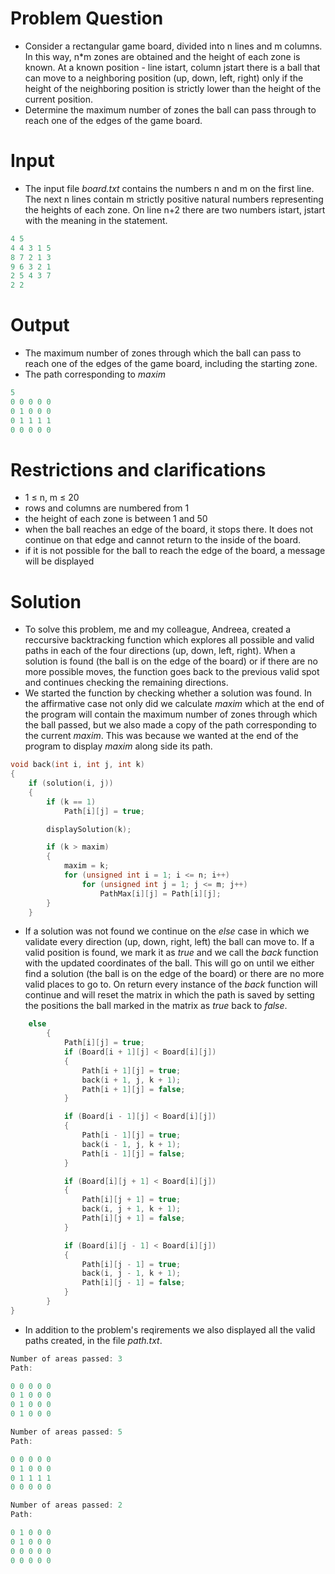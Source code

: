 # Problem Question
- Consider a rectangular game board, divided into n lines and m columns. In this way, n*m zones are obtained and the height of each zone is known. At a known position - line istart, column jstart there is a ball that can move to a neighboring position (up, down, left, right) only if the height of the neighboring position is strictly lower than the height of the current position.
- Determine the maximum number of zones the ball can pass through to reach one of the edges of the game board.


# Input
- The input file _board.txt_ contains the numbers n and m on the first line. The next n lines contain m strictly positive natural numbers representing the heights of each zone.
On line n+2 there are two numbers istart, jstart with the meaning in the statement.
~~~C++
4 5
4 4 3 1 5
8 7 2 1 3
9 6 3 2 1
2 5 4 3 7
2 2
~~~

# Output
- The maximum number of zones through which the ball can pass to reach one of the edges of the game board, including the starting zone.
- The path corresponding to _maxim_
~~~C++
5
0 0 0 0 0 
0 1 0 0 0 
0 1 1 1 1 
0 0 0 0 0
~~~

# Restrictions and clarifications
- 1 ≤ n, m ≤ 20
- rows and columns are numbered from 1
- the height of each zone is between 1 and 50
- when the ball reaches an edge of the board, it stops there. It does not continue on that edge and cannot return to the inside of the board.
- if it is not possible for the ball to reach the edge of the board, a message will be displayed

# Solution
- To solve this problem, me and my colleague, Andreea, created a reccursive backtracking function which explores all possible and valid paths in each of the four directions (up, down, left, right). When a solution is found (the ball is on the edge of the board) or if there are no more possible moves, the function goes back to the previous valid spot and continues checking the remaining directions.
- We started the function by checking whether a solution was found. In the affirmative case not only did we calculate _maxim_ which at the end of the program will contain the maximum number of zones through which the ball passed, but we also made a copy of the path corresponding to the current _maxim_. This was because we wanted at the end of the program to display _maxim_ along side its path.
~~~C++
void back(int i, int j, int k)
{
    if (solution(i, j))
    {
        if (k == 1)
            Path[i][j] = true;

        displaySolution(k);

        if (k > maxim)
        {
            maxim = k;
            for (unsigned int i = 1; i <= n; i++)
                for (unsigned int j = 1; j <= m; j++)
                    PathMax[i][j] = Path[i][j];
        }
    }
~~~
- If a solution was not found we continue on the _else_ case in which we validate every direction (up, down, right, left) the ball can move to. If a valid position is found, we mark it as _true_ and we call the _back_ function with the updated coordinates of the ball. This will go on until we either find a solution (the ball is on the edge of the board) or there are no more valid places to go to. On return every instance of the _back_ function will continue and will reset the matrix in which the path is saved by setting the positions the ball marked in the matrix as _true_ back to _false_.
~~~C++
    else
        {
            Path[i][j] = true;
            if (Board[i + 1][j] < Board[i][j])
            {
                Path[i + 1][j] = true;
                back(i + 1, j, k + 1);
                Path[i + 1][j] = false;
            }

            if (Board[i - 1][j] < Board[i][j])
            {
                Path[i - 1][j] = true;
                back(i - 1, j, k + 1);
                Path[i - 1][j] = false;
            }

            if (Board[i][j + 1] < Board[i][j])
            {
                Path[i][j + 1] = true;
                back(i, j + 1, k + 1);
                Path[i][j + 1] = false;
            }

            if (Board[i][j - 1] < Board[i][j])
            {
                Path[i][j - 1] = true;
                back(i, j - 1, k + 1);
                Path[i][j - 1] = false;
            }
        }
}
~~~
- In addition to the problem's reqirements we also displayed all the valid paths created, in the file _path.txt_.
~~~C++
Number of areas passed: 3
Path:

0 0 0 0 0 
0 1 0 0 0 
0 1 0 0 0 
0 1 0 0 0 

Number of areas passed: 5
Path:

0 0 0 0 0 
0 1 0 0 0 
0 1 1 1 1 
0 0 0 0 0 

Number of areas passed: 2
Path:

0 1 0 0 0 
0 1 0 0 0 
0 0 0 0 0 
0 0 0 0 0 

~~~

